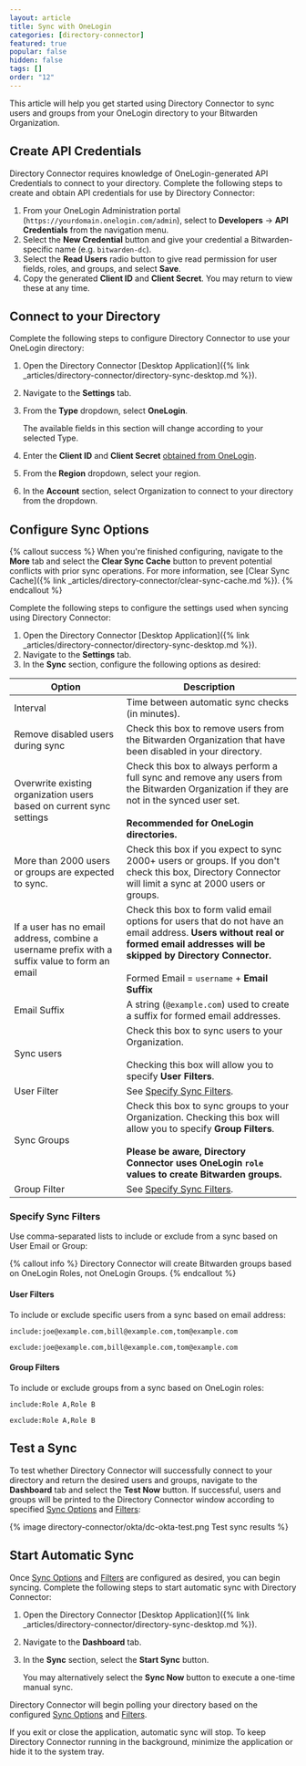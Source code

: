 ```yaml
---
layout: article
title: Sync with OneLogin
categories: [directory-connector]
featured: true
popular: false
hidden: false
tags: []
order: "12"
---
```


This article will help you get started using Directory Connector to sync users and groups from your OneLogin directory to your Bitwarden Organization.

## Create API Credentials

Directory Connector requires knowledge of OneLogin-generated API Credentials to connect to your directory. Complete the following steps to create and obtain API credentials for use by Directory Connector:

1. From your OneLogin Administration portal (`https://yourdomain.onelogin.com/admin`), select to **Developers** &rarr; **API Credentials** from the navigation menu.
2. Select the **New Credential** button and give your credential a Bitwarden-specific name (e.g. `bitwarden-dc`).
3. Select the **Read Users** radio button to give read permission for user fields, roles, and groups, and select **Save**.
4. Copy the generated **Client ID** and **Client Secret**. You may return to view these at any time.

## Connect to your Directory

Complete the following steps to configure Directory Connector to use your OneLogin directory:

1. Open the Directory Connector [Desktop Application]({% link _articles/directory-connector/directory-sync-desktop.md %}).
2. Navigate to the **Settings** tab.
3. From the **Type** dropdown, select **OneLogin**.

   The available fields in this section will change according to your selected Type.
4. Enter the **Client ID** and **Client Secret** [obtained from OneLogin](#create-api-credentials).
5. From the **Region** dropdown, select your region.
6. In the **Account** section, select Organization to connect to your directory from the dropdown.

## Configure Sync Options

{% callout success %}
When you're finished configuring, navigate to the **More** tab and select the **Clear Sync Cache** button to prevent potential conflicts with prior sync operations. For more information, see [Clear Sync Cache]({% link _articles/directory-connector/clear-sync-cache.md %}).
{% endcallout %}

Complete the following steps to configure the settings used when syncing using Directory Connector:

1. Open the Directory Connector [Desktop Application]({% link _articles/directory-connector/directory-sync-desktop.md %}).
2. Navigate to the **Settings** tab.
3. In the **Sync** section, configure the following options as desired:

|Option|Description|
|------|-----------|
|Interval|Time between automatic sync checks (in minutes).|
|Remove disabled users during sync|Check this box to remove users from the Bitwarden Organization that have been disabled in your directory.|
|Overwrite existing organization users based on current sync settings|Check this box to always perform a full sync and remove any users from the Bitwarden Organization if they are not in the synced user set.<br><br>**Recommended for OneLogin directories.**|
|More than 2000 users or groups are expected to sync.|Check this box if you expect to sync 2000+ users or groups. If you don't check this box, Directory Connector will limit a sync at 2000 users or groups.|
|If a user has no email address, combine a username prefix with a suffix value to form an email|Check this box to form valid email options for users that do not have an email address. **Users without real or formed email addresses will be skipped by Directory Connector.**<br><br>Formed Email = `username` + **Email Suffix**|
|Email Suffix|A string (`@example.com`) used to create a suffix for formed email addresses.|
|Sync users|Check this box to sync users to your Organization.<br><br>Checking this box will allow you to specify **User Filters**.|
|User Filter|See [Specify Sync Filters](#specify-sync-filters).|
|Sync Groups|Check this box to sync groups to your Organization. Checking this box will allow you to specify **Group Filters**.<br><br>**Please be aware, Directory Connector uses OneLogin `role` values to create Bitwarden groups.**<br>|
|Group Filter|See [Specify Sync Filters](#specify-sync-filters).|

### Specify Sync Filters

Use comma-separated lists to include or exclude from a sync based on User Email or Group:

{% callout info %}
Directory Connector will create Bitwarden groups based on OneLogin Roles, not OneLogin Groups.
{% endcallout %}

#### User Filters

To include or exclude specific users from a sync based on email address:
```
include:joe@example.com,bill@example.com,tom@example.com
```
```
exclude:joe@example.com,bill@example.com,tom@example.com
```

#### Group Filters

To include or exclude groups from a sync based on OneLogin roles:

```
include:Role A,Role B
```
```
exclude:Role A,Role B
```

## Test a Sync

To test whether Directory Connector will successfully connect to your directory and return the desired users and groups, navigate to the **Dashboard** tab and select the **Test Now** button. If successful, users and groups will be printed to the Directory Connector window according to specified [Sync Options](#configure-sync-options) and [Filters](#specify-sync-filters):

{% image directory-connector/okta/dc-okta-test.png Test sync results %}

## Start Automatic Sync

Once [Sync Options](#configure-sync-options) and [Filters](#specify-sync-filters) are configured as desired, you can begin syncing. Complete the following steps to start automatic sync with Directory Connector:

1. Open the Directory Connector [Desktop Application]({% link _articles/directory-connector/directory-sync-desktop.md %}).
2. Navigate to the **Dashboard** tab.
3. In the **Sync** section, select the **Start Sync** button.

   You may alternatively select the **Sync Now** button to execute a one-time manual sync.

Directory Connector will begin polling your directory based on the configured [Sync Options](#configure-sync-options) and [Filters](#specify-sync-filters).

If you exit or close the application, automatic sync will stop. To keep Directory Connector running in the background, minimize the application or hide it to the system tray.
